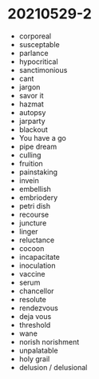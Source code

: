 # 20210529-2

- corporeal
- susceptable
- parlance
- hypocritical
- sanctimonious
- cant
- jargon
- savor it
- hazmat
- autopsy
- jarparty
- blackout
- You have a go
- pipe dream
- culling
- fruition
- painstaking
- invein
- embellish
- embriodery
- petri dish
- recourse
- juncture
- linger
- reluctance
- cocoon
- incapacitate
- inoculation
- vaccine
- serum
- chancellor
- resolute
- rendezvous
- deja vous
- threshold
- wane
- norish norishment
- unpalatable
- holy grail
- delusion / delusional
